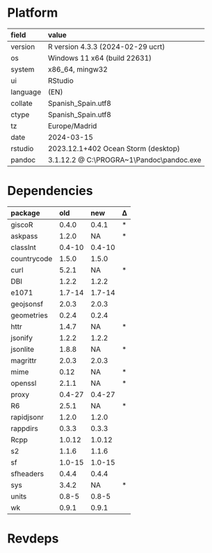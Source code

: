 # Platform

|field    |value                                    |
|:--------|:----------------------------------------|
|version  |R version 4.3.3 (2024-02-29 ucrt)        |
|os       |Windows 11 x64 (build 22631)             |
|system   |x86_64, mingw32                          |
|ui       |RStudio                                  |
|language |(EN)                                     |
|collate  |Spanish_Spain.utf8                       |
|ctype    |Spanish_Spain.utf8                       |
|tz       |Europe/Madrid                            |
|date     |2024-03-15                               |
|rstudio  |2023.12.1+402 Ocean Storm (desktop)      |
|pandoc   |3.1.12.2 @ C:\PROGRA~1\Pandoc\pandoc.exe |

# Dependencies

|package     |old    |new    |Δ  |
|:-----------|:------|:------|:--|
|giscoR      |0.4.0  |0.4.1  |*  |
|askpass     |1.2.0  |NA     |*  |
|classInt    |0.4-10 |0.4-10 |   |
|countrycode |1.5.0  |1.5.0  |   |
|curl        |5.2.1  |NA     |*  |
|DBI         |1.2.2  |1.2.2  |   |
|e1071       |1.7-14 |1.7-14 |   |
|geojsonsf   |2.0.3  |2.0.3  |   |
|geometries  |0.2.4  |0.2.4  |   |
|httr        |1.4.7  |NA     |*  |
|jsonify     |1.2.2  |1.2.2  |   |
|jsonlite    |1.8.8  |NA     |*  |
|magrittr    |2.0.3  |2.0.3  |   |
|mime        |0.12   |NA     |*  |
|openssl     |2.1.1  |NA     |*  |
|proxy       |0.4-27 |0.4-27 |   |
|R6          |2.5.1  |NA     |*  |
|rapidjsonr  |1.2.0  |1.2.0  |   |
|rappdirs    |0.3.3  |0.3.3  |   |
|Rcpp        |1.0.12 |1.0.12 |   |
|s2          |1.1.6  |1.1.6  |   |
|sf          |1.0-15 |1.0-15 |   |
|sfheaders   |0.4.4  |0.4.4  |   |
|sys         |3.4.2  |NA     |*  |
|units       |0.8-5  |0.8-5  |   |
|wk          |0.9.1  |0.9.1  |   |

# Revdeps

